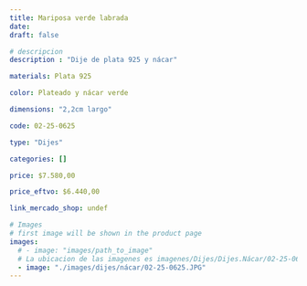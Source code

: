 ```yaml
---
title: Mariposa verde labrada
date: 
draft: false

# descripcion
description : "Dije de plata 925 y nácar"

materials: Plata 925

color: Plateado y nácar verde

dimensions: "2,2cm largo"

code: 02-25-0625

type: "Dijes"

categories: []

price: $7.580,00

price_eftvo: $6.440,00

link_mercado_shop: undef

# Images
# first image will be shown in the product page
images:
  # - image: "images/path_to_image"
  # La ubicacion de las imagenes es imagenes/Dijes/Dijes.Nácar/02-25-0625-mariposa-verde-labrada
  - image: "./images/dijes/nácar/02-25-0625.JPG"
---
```

